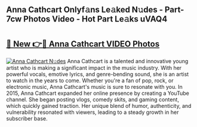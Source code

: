 ## Anna Cathcart Onlyf𝚊ns Le𝚊ked N𝚞des - Part-7cw Photos Video - Hot Part Le𝚊ks uVAQ4

# <h2><a href="http://ac20708.deff.icu/?id=Anna+Cathcart">🔗 New 👉🔴 Anna Cathcart VIDEO Photos</a></h2>

[![Anna Cathcart N𝚞des](https://i.imgur.com/rIISA9y.gif)](http://ac20708.deff.icu/?id=Anna+Cathcart)
Anna Cathcart is a talented and innovative young artist who is making a significant impact in the music industry. With her powerful vocals, emotive lyrics, and genre-bending sound, she is an artist to watch in the years to come. Whether you're a fan of pop, rock, or electronic music, Anna Cathcart's music is sure to resonate with you. In 2015, Anna Cathcart expanded her online presence by creating a YouTube channel. She began posting vlogs, comedy skits, and gaming content, which quickly gained traction. Her unique blend of humor, authenticity, and vulnerability resonated with viewers, leading to a steady growth in her subscriber base.
